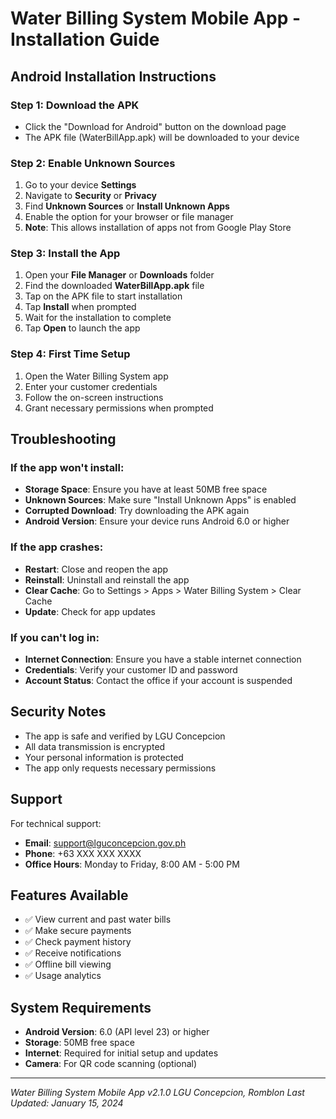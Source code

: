 # Water Billing System Mobile App - Installation Guide

## Android Installation Instructions

### Step 1: Download the APK
- Click the "Download for Android" button on the download page
- The APK file (WaterBillApp.apk) will be downloaded to your device

### Step 2: Enable Unknown Sources
1. Go to your device **Settings**
2. Navigate to **Security** or **Privacy**
3. Find **Unknown Sources** or **Install Unknown Apps**
4. Enable the option for your browser or file manager
5. **Note**: This allows installation of apps not from Google Play Store

### Step 3: Install the App
1. Open your **File Manager** or **Downloads** folder
2. Find the downloaded **WaterBillApp.apk** file
3. Tap on the APK file to start installation
4. Tap **Install** when prompted
5. Wait for the installation to complete
6. Tap **Open** to launch the app

### Step 4: First Time Setup
1. Open the Water Billing System app
2. Enter your customer credentials
3. Follow the on-screen instructions
4. Grant necessary permissions when prompted

## Troubleshooting

### If the app won't install:
- **Storage Space**: Ensure you have at least 50MB free space
- **Unknown Sources**: Make sure "Install Unknown Apps" is enabled
- **Corrupted Download**: Try downloading the APK again
- **Android Version**: Ensure your device runs Android 6.0 or higher

### If the app crashes:
- **Restart**: Close and reopen the app
- **Reinstall**: Uninstall and reinstall the app
- **Clear Cache**: Go to Settings > Apps > Water Billing System > Clear Cache
- **Update**: Check for app updates

### If you can't log in:
- **Internet Connection**: Ensure you have a stable internet connection
- **Credentials**: Verify your customer ID and password
- **Account Status**: Contact the office if your account is suspended

## Security Notes
- The app is safe and verified by LGU Concepcion
- All data transmission is encrypted
- Your personal information is protected
- The app only requests necessary permissions

## Support
For technical support:
- **Email**: support@lguconcepcion.gov.ph
- **Phone**: +63 XXX XXX XXXX
- **Office Hours**: Monday to Friday, 8:00 AM - 5:00 PM

## Features Available
- ✅ View current and past water bills
- ✅ Make secure payments
- ✅ Check payment history
- ✅ Receive notifications
- ✅ Offline bill viewing
- ✅ Usage analytics

## System Requirements
- **Android Version**: 6.0 (API level 23) or higher
- **Storage**: 50MB free space
- **Internet**: Required for initial setup and updates
- **Camera**: For QR code scanning (optional)

---
*Water Billing System Mobile App v2.1.0*
*LGU Concepcion, Romblon*
*Last Updated: January 15, 2024* 